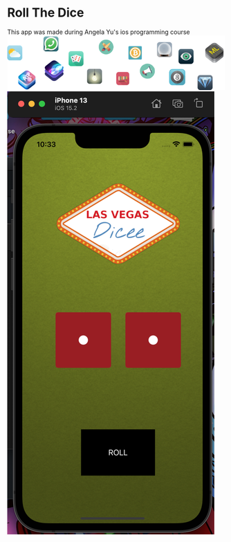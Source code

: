 # Roll The Dice
 This app was made during Angela Yu's ios programming course
![alt text](https://github.com/give-it-your-best-shot/Roll-The-Dice/blob/main/Documentation/readme-end-banner.png)
![alt text](https://github.com/give-it-your-best-shot/Roll-The-Dice/blob/main/Documentation/emulator.png)
